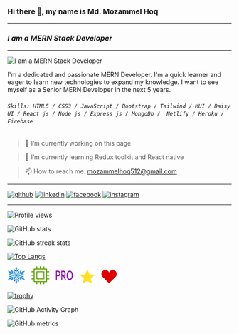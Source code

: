 
### Hi there 👋, my name is Md. Mozammel Hoq
___
### ***I am a MERN Stack Developer*** 
___
![I am a MERN Stack Developer](https://avatars.githubusercontent.com/u/96847685?s=400&u=f4fe08ede0409a9cdce3de9b7de6a7a495f0a6ac&v=4)

I'm a dedicated and passionate MERN Developer. I'm a quick learner and eager to learn new technologies to expand my knowledge. I want to see myself as a Senior MERN Developer in the next 5 years.

###### ```Skills: HTML5 / CSS3 / JavaScript / Bootstrap / Tailwind / MUI / Daisy UI / React js / Node js / Express js / MongoDb /  Netlify / Heroku / Firebase```

> 🔭 I’m currently working on this page. 

> 🌱 I’m currently learning Redux toolkit and React native

> 📫 How to reach me: mozammelhoq512@gmail.com
___
[<img src='https://cdn.jsdelivr.net/npm/simple-icons@3.0.1/icons/github.svg' alt='github' height='40'>](https://github.com/https://github.com/mozammelhoq1)  [<img src='https://cdn.jsdelivr.net/npm/simple-icons@3.0.1/icons/linkedin.svg' alt='linkedin' height='40'>](https://www.linkedin.com/in/https://www.linkedin.com/in/md-mozammel-hoq//)  [<img src='https://cdn.jsdelivr.net/npm/simple-icons@3.0.1/icons/facebook.svg' alt='facebook' height='40'>](https://www.facebook.com/https://www.facebook.com/masum.evan.96/)  [<img src='https://cdn.jsdelivr.net/npm/simple-icons@3.0.1/icons/instagram.svg' alt='instagram' height='40'>](https://www.instagram.com/https://www.instagram.com/maasuuum1//)  
___


![Profile views](https://gpvc.arturio.dev/mozammelhoq1)  

![GitHub stats](https://github-readme-stats.vercel.app/api?username=mozammelhoq1&show_icons=true&count_private=true) 

![GitHub streak stats](https://github-readme-streak-stats.herokuapp.com/?user=mozammelhoq1)  

[![Top Langs](https://github-readme-stats.vercel.app/api/top-langs/?username=mozammelhoq1)](https://github.com/anuraghazra/github-readme-stats)


<a href='https://archiveprogram.github.com/'><img src='https://raw.githubusercontent.com/acervenky/animated-github-badges/master/assets/acbadge.gif' width='40' height='40'></a> <a href='https://docs.github.com/en/developers'><img src='https://raw.githubusercontent.com/acervenky/animated-github-badges/master/assets/devbadge.gif' width='40' height='40'></a> <a href='https://github.com/pricing'><img src='https://raw.githubusercontent.com/acervenky/animated-github-badges/master/assets/pro.gif' width='40' height='40'></a> <a href='https://stars.github.com/'><img src='https://raw.githubusercontent.com/acervenky/animated-github-badges/master/assets/starbadge.gif' width='35' height='35'></a> <a href='https://docs.github.com/en/github/supporting-the-open-source-community-with-github-sponsors'><img src='https://raw.githubusercontent.com/acervenky/animated-github-badges/master/assets/sponsorbadge.gif' width='35' height='35'></a> 







 





[![trophy](https://github-profile-trophy.vercel.app/?username=mozammelhoq1)](https://github.com/ryo-ma/github-profile-trophy)


![GitHub Activity Graph](https://activity-graph.herokuapp.com/graph?username=mozammelhoq1)  


![GitHub metrics](https://metrics.lecoq.io/mozammelhoq1)  

